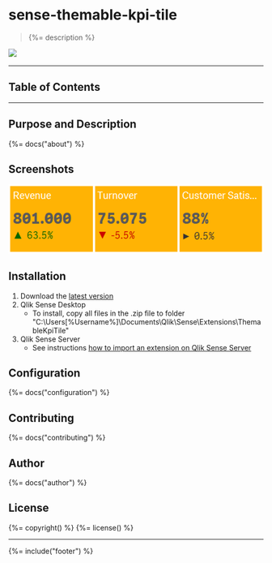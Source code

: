 # sense-themable-kpi-tile
> {%= description %}  

![](http://branch-badge.herokuapp.com/)

---
## Table of Contents
<!-- toc -->

---

## Purpose and Description
{%= docs("about") %}

## Screenshots

![](docs/images/kpis.png)

## Installation

1. Download the [latest version](https://github.com/stefanwalther/qsThemableKpiTile/raw/master/build/swr-themablekpitile_latest.zip)
2. Qlik Sense Desktop
	* To install, copy all files in the .zip file to folder "C:\Users\[%Username%]\Documents\Qlik\Sense\Extensions\ThemableKpiTile"
3. Qlik Sense Server
	* See instructions [how to import an extension on Qlik Sense Server](http://help.qlik.com/sense/en-us/developer/#../Subsystems/Workbench/Content/BuildingExtensions/HowTos/deploy-extensions.htm)

## Configuration

{%= docs("configuration") %}

## Contributing
{%= docs("contributing") %}

## Author
{%= docs("author") %}

## License
{%= copyright() %}
{%= license() %}

***

{%= include("footer") %}
